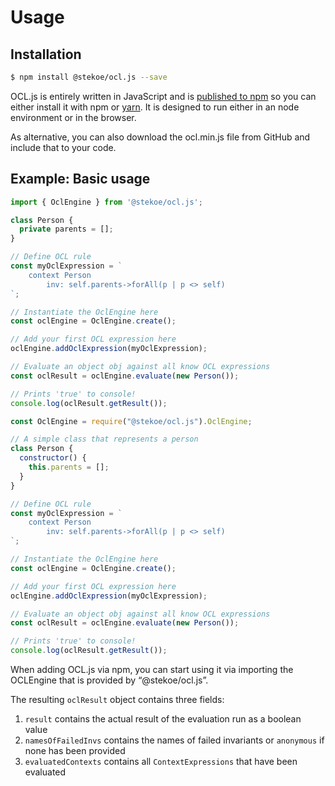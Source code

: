 # Usage

## Installation 
```bash
$ npm install @stekoe/ocl.js --save
```
OCL.js is entirely written in JavaScript and is [published to npm](https://www.npmjs.com/package/@stekoe/ocl.js) so you can either install it with npm or [yarn](https://yarnpkg.com). 
It is designed to run either in an node environment or in the browser.

As alternative, you can also download the ocl.min.js file from GitHub and include that to your code.

## Example: Basic usage
```typescript
import { OclEngine } from '@stekoe/ocl.js';

class Person {
  private parents = [];
}

// Define OCL rule
const myOclExpression = `
    context Person
        inv: self.parents->forAll(p | p <> self)
`;

// Instantiate the OclEngine here
const oclEngine = OclEngine.create();

// Add your first OCL expression here
oclEngine.addOclExpression(myOclExpression);

// Evaluate an object obj against all know OCL expressions
const oclResult = oclEngine.evaluate(new Person());

// Prints 'true' to console!
console.log(oclResult.getResult());
```

```javascript
const OclEngine = require("@stekoe/ocl.js").OclEngine;

// A simple class that represents a person
class Person {
  constructor() {
    this.parents = [];
  }
}

// Define OCL rule
const myOclExpression = `
    context Person
        inv: self.parents->forAll(p | p <> self)
`;

// Instantiate the OclEngine here
const oclEngine = OclEngine.create();

// Add your first OCL expression here
oclEngine.addOclExpression(myOclExpression);

// Evaluate an object obj against all know OCL expressions
const oclResult = oclEngine.evaluate(new Person());

// Prints 'true' to console!
console.log(oclResult.getResult());
```

When adding OCL.js via npm, you can start using it via importing the OCLEngine that is provided by “@stekoe/ocl.js”.


The resulting `oclResult` object contains three fields: 

 1. `result` contains the actual result of the evaluation run as a boolean value 
 1. `namesOfFailedInvs` contains the names of failed invariants or `anonymous` if none has been provided
 1. `evaluatedContexts` contains all `ContextExpressions` that have been evaluated 
